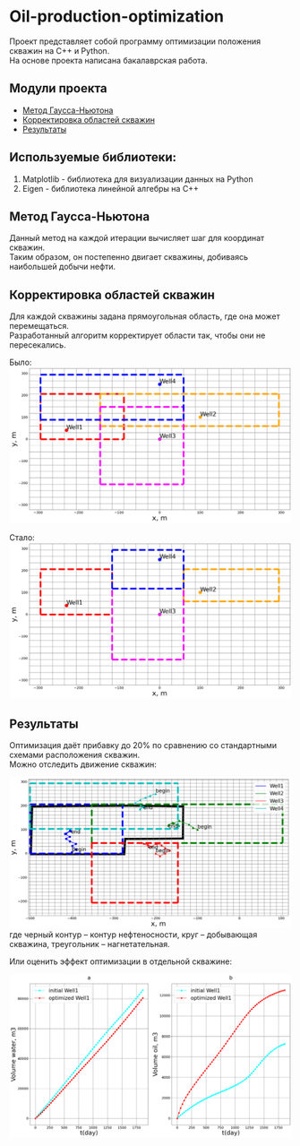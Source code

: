 # Oil-production-optimization

Проект представляет собой программу оптимизации положения скважин на С++ и Python.<br>
На основе проекта написана бакалаврская работа.

## Модули проекта
* [Метод Гаусса-Ньютона](#gauss_newton)
* [Корректировка областей скважин](#correction)
* [Результаты](#results)

## Используемые библиотеки:
1. Matplotlib - библиотека для визуализации данных на Python 
2. Eigen - библиотека линейной алгебры на C++ 

## <a id="gauss_newton">Метод Гаусса-Ньютона</a>

Данный метод на каждой итерации вычисляет шаг для координат скважин.<br> 
Таким образом, он постепенно двигает скважины, добиваясь наибольшей добычи нефти. 

## <a id="correction">Корректировка областей скважин</a>

Для каждой скважины задана прямоугольная область, где она может перемещаться. <br>
Разработанный алгоритм корректирует области так, чтобы они не пересекались.<br>

Было:
![Image alt](https://github.com/yabaranov/Oil-production-optimization/raw/master/res/graph/geometryBefore.png)

Стало:
![Image alt](https://github.com/yabaranov/Oil-production-optimization/raw/master/res/graph/geometryAfter.png)

## <a id="results">Результаты</a>
Оптимизация даёт прибавку до 20% по сравнению со стандартными схемами расположения скважин. <br>
Можно отследить движение скважин:

![Image alt](https://github.com/yabaranov/Oil-production-optimization/raw/master/res/graph/wellMovement.png)
где черный контур – контур нефтеносности, круг – добывающая скважина, треугольник – нагнетательная.

Или оценить эффект оптимизации в отдельной скважине: 

![Image alt](https://github.com/yabaranov/Oil-production-optimization/raw/master/res/graph/productionByDay.png)

